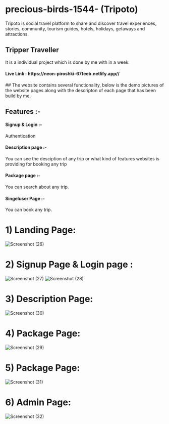 # precious-birds-1544- (Tripoto)
Tripoto is social travel platform to share and discover travel experiences, stories, community, tourism guides, hotels, holidays, getaways and attractions.
<h2>Tripper Traveller</h2> 
It is a individual project which is done by me with in a week.
<h4> Live Link :  https://neon-piroshki-67feeb.netlify.app//</h4>
## The website contains several functionality, below is the demo pictures of the website pages along with the descripton of each page that has been build by me.

<h2>Features :-</h2>
<h4> Signup & Login :- </h4> Authentication
<h4> Description page :- </h4>  You can see the desciption of any trip or what kind of features  websites is providing for booking  any trip
<h4> Package page :- </h4> You can search about any trip.
<h4>Singeluser Page :-</h4> You can book any trip.



# 1) Landing Page:
![Screenshot (26)](https://user-images.githubusercontent.com/115465871/221416513-e4328ee4-5d40-4194-a481-74568733ff26.png)


# 2) Signup Page & Login page :
![Screenshot (27)](https://user-images.githubusercontent.com/115465871/221416743-909255fd-b8f1-41d8-8bcc-2794e8163cd5.png)
![Screenshot (28)](https://user-images.githubusercontent.com/115465871/221416763-9c76e132-a290-4f8a-892a-96a6e91b198e.png)
# 3) Description Page:

![Screenshot (30)](https://user-images.githubusercontent.com/115465871/221417575-697d6c3e-2c55-4c73-a568-096bc9a22b90.png)
# 4) Package Page:
![Screenshot (29)](https://user-images.githubusercontent.com/115465871/221417613-cca85976-f1a8-44d3-ad85-4b282ada0d11.png)
# 5) Package Page:
![Screenshot (31)](https://user-images.githubusercontent.com/115465871/221417634-856f52c9-c8b5-41d7-985c-26c5e8c4982a.png)

# 6) Admin Page:
![Screenshot (32)](https://user-images.githubusercontent.com/115465871/221417669-b4818740-103b-41dd-a17e-b7e3d187d8ab.png)
